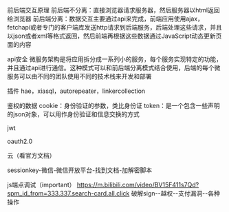 前后端交互原理
前后端不分离：直接浏览器请求服务器，然后服务器以html返回给浏览器
前后端分离：数据交互主要通过api来完成，前端应用使用ajax，fetchapi或者专门的客户端库发送http请求到后端服务，后端处理这些请求，并且以json或者xml等格式返回，然后前端再根据这些数据通过JavaScript动态更新页面的内容

api安全
微服务架构是将应用拆分成一系列小的服务，每个服务实现特定的功能，并且通过api进行通信。这种模式可以和前后端分离模式结合使用，后端的每个微服务可以由不同的团队使用不同的技术栈来开发和部署

插件
hae，xiasql，autorepeater，linkercollection

鉴权的数据
cookie：身份验证的参数，类比身份证
token：是一个包含一些声明的json对象，可以用作身份验证和信息交换的方式

jwt

oauth2.0

云（看官方文档）

sessionkey-微信-微信开放平台-找到文档-加解密脚本

js端点调试（important）
https://m.bilibili.com/video/BV15F411s7Qd?spm_id_from=333.337.search-card.all.click
破解sign--越权--支付漏洞--各种操作
